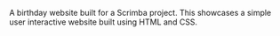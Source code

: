 A birthday website built for a Scrimba project. This showcases a simple user interactive website built using HTML and CSS.
